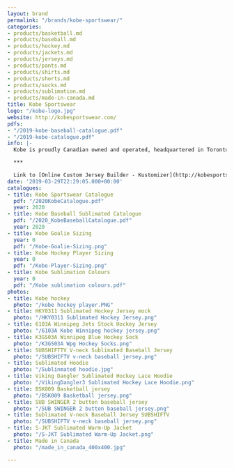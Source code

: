 ```yaml
---
layout: brand
permalink: "/brands/kobe-sportswear/"
categories:
- products/basketball.md
- products/baseball.md
- products/hockey.md
- products/jackets.md
- products/jerseys.md
- products/pants.md
- products/shirts.md
- products/shorts.md
- products/socks.md
- products/sublimation.md
- products/made-in-canada.md
title: Kobe Sportswear
logo: "/kobe-logo.jpg"
website: http://kobesportswear.com/
pdfs:
- "/2019-kobe-baseball-catalogue.pdf"
- "/2019-kobe-catalogue.pdf"
info: |-
  Kobe is proudly Canadian owned and operated, headquartered in Toronto ON with international offices in Buffalo and Shanghai.  Since 1992 Kobe has outfitted millions of athletes at all levels of hockey.

  ***

  Link to [Online Custom Jersey Builder - Kustomizer](http://kobesportswear.com/kustomizer/)
date: '2019-03-29T22:29:05.000+00:00'
catalogues:
- title: Kobe Sportswear Catalogue
  pdf: "/2020KobeCatalogue.pdf"
  year: 2020
- title: Kobe Baseball Sublimated Catalogue
  pdf: "/2020_KobeBaseballCatalogue.pdf"
  year: 2020
- title: Kobe Goalie Sizing
  year: 0
  pdf: "/Kobe-Goalie-Sizing.png"
- title: Kobe Hockey Player Sizing
  year: 0
  pdf: "/Kobe-Player-Sizing.png"
- title: Kobe Sublimation Colours
  year: 0
  pdf: "/Kobe sublimation colours.pdf"
photos:
- title: Kobe hockey
  photo: "/kobe hockey player.PNG"
- title: HKY0311 Sublimated Hockey Jersey mock
  photo: "/HKY0311 Sublimated Hockey Jersey.png"
- title: 6103A Winnipeg Jets Stock Hockey Jersey
  photo: "/6103A Kobe Winnipeg hockey jersey.png"
- title: K3GS03A Winnipeg Blue Hockey Sock
  photo: "/K3GS03A Wpg Hockey Socks.png"
- title: SUBSHIFTTV V-neck Sublimated Baseball Jersey
  photo: "/SUBSHIFTV v-neck baseball jersey.png"
- title: Sublimated Hoodie
  photo: "/Sublinmated hoodie.jpg"
- title: Viking Dangler Sublimated Hockey Lace Hoodie
  photo: "/VikingDangler3 Sublimated Hockey Lace Hoodie.png"
- title: BSK009 Basketball jersey
  photo: "/BSK009 Basketball jersey.png"
- title: SUB SWINGER 2 button baseball jersey
  photo: "/SUB SWINGER 2 button baseball jersey.png"
- title: Sublimated V-neck Baseball Jersey SUBSHIFTV
  photo: "/SUBSHIFTV v-neck baseball jersey.png"
- title: S-JKT Sublimated Warm-Up Jacket
  photo: "/S-JKT Sublimated Warm-Up Jacket.png"
- title: Made in Canada
  photo: "/made_in_canada_400x400.jpg"

---
```


